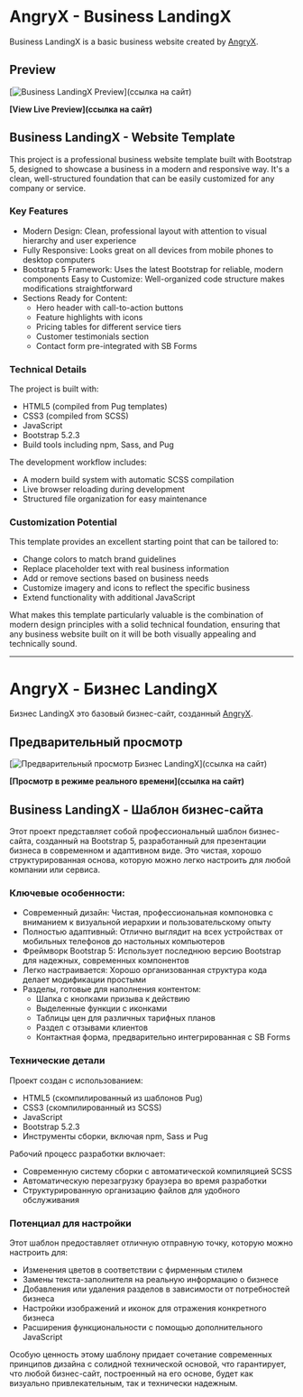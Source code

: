 # AngryX - Business LandingX

Business LandingX is a basic business website created by [AngryX](https://github.com/AngryX-27).

## Preview

[![Business LandingX Preview](Картинка)](ссылка на сайт)

**[View Live Preview](ссылка на сайт)**

## Business LandingX - Website Template
This project is a professional business website template built with Bootstrap 5, designed to showcase a business in a modern and responsive way. It's a clean, well-structured foundation that can be easily customized for any company or service.

### Key Features
- Modern Design: Clean, professional layout with attention to visual hierarchy and user experience
- Fully Responsive: Looks great on all devices from mobile phones to desktop computers
- Bootstrap 5 Framework: Uses the latest Bootstrap for reliable, modern components
Easy to Customize: Well-organized code structure makes modifications straightforward
- Sections Ready for Content:
    - Hero header with call-to-action buttons
    - Feature highlights with icons
    - Pricing tables for different service tiers
    - Customer testimonials section
    - Contact form pre-integrated with SB Forms

### Technical Details
The project is built with:
- HTML5 (compiled from Pug templates)
- CSS3 (compiled from SCSS)
- JavaScript
- Bootstrap 5.2.3
- Build tools including npm, Sass, and Pug

The development workflow includes:
- A modern build system with automatic SCSS compilation
- Live browser reloading during development
- Structured file organization for easy maintenance

### Customization Potential
This template provides an excellent starting point that can be tailored to:
- Change colors to match brand guidelines
- Replace placeholder text with real business information
- Add or remove sections based on business needs
- Customize imagery and icons to reflect the specific business
- Extend functionality with additional JavaScript

What makes this template particularly valuable is the combination of modern design principles with a solid technical foundation, ensuring that any business website built on it will be both visually appealing and technically sound.


---


# AngryX - Бизнес LandingX

Бизнес LandingX это базовый бизнес-сайт, созданный [AngryX](https://github.com/AngryX-27).

## Предварительный просмотр

[![Предварительный просмотр Бизнес LandingX](Картинка)](ссылка на сайт)

**[Просмотр в режиме реального времени](ссылка на сайт)**

## Business LandingX - Шаблон бизнес-сайта
Этот проект представляет собой профессиональный шаблон бизнес-сайта, созданный на Bootstrap 5, разработанный для презентации бизнеса в современном и адаптивном виде. Это чистая, хорошо структурированная основа, которую можно легко настроить для любой компании или сервиса.

### Ключевые особенности:
- Современный дизайн: Чистая, профессиональная компоновка с вниманием к визуальной иерархии и пользовательскому опыту
- Полностью адаптивный: Отлично выглядит на всех устройствах от мобильных телефонов до настольных компьютеров
- Фреймворк Bootstrap 5: Использует последнюю версию Bootstrap для надежных, современных компонентов
- Легко настраивается: Хорошо организованная структура кода делает модификации простыми
- Разделы, готовые для наполнения контентом:
    - Шапка с кнопками призыва к действию
    - Выделенные функции с иконками
    - Таблицы цен для различных тарифных планов
    - Раздел с отзывами клиентов
    - Контактная форма, предварительно интегрированная с SB Forms

### Технические детали
Проект создан с использованием:
- HTML5 (скомпилированный из шаблонов Pug)
- CSS3 (скомпилированный из SCSS)
- JavaScript
- Bootstrap 5.2.3
- Инструменты сборки, включая npm, Sass и Pug

Рабочий процесс разработки включает:
- Современную систему сборки с автоматической компиляцией SCSS
- Автоматическую перезагрузку браузера во время разработки
- Структурированную организацию файлов для удобного обслуживания

### Потенциал для настройки
Этот шаблон предоставляет отличную отправную точку, которую можно настроить для:
- Изменения цветов в соответствии с фирменным стилем
- Замены текста-заполнителя на реальную информацию о бизнесе
- Добавления или удаления разделов в зависимости от потребностей бизнеса
- Настройки изображений и иконок для отражения конкретного бизнеса
- Расширения функциональности с помощью дополнительного JavaScript

Особую ценность этому шаблону придает сочетание современных принципов дизайна с солидной технической основой, что гарантирует, что любой бизнес-сайт, построенный на его основе, будет как визуально привлекательным, так и технически надежным.